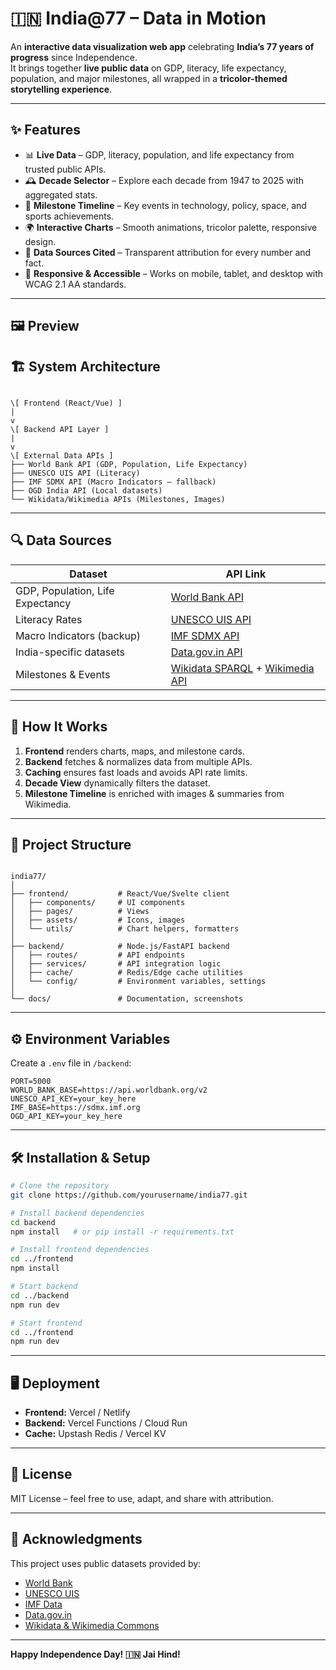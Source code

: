 
# 🇮🇳 India@77 – Data in Motion

An **interactive data visualization web app** celebrating **India’s 77 years of progress** since Independence.  
It brings together **live public data** on GDP, literacy, life expectancy, population, and major milestones, all wrapped in a **tricolor-themed storytelling experience**.

---

## ✨ Features

- 📊 **Live Data** – GDP, literacy, population, and life expectancy from trusted public APIs.
- 🕰 **Decade Selector** – Explore each decade from 1947 to 2025 with aggregated stats.
- 🎯 **Milestone Timeline** – Key events in technology, policy, space, and sports achievements.
- 🌍 **Interactive Charts** – Smooth animations, tricolor palette, responsive design.
- 📌 **Data Sources Cited** – Transparent attribution for every number and fact.
- 📱 **Responsive & Accessible** – Works on mobile, tablet, and desktop with WCAG 2.1 AA standards.

---

## 🖼 Preview


## 🏗 System Architecture

```

\[ Frontend (React/Vue) ]
|
v
\[ Backend API Layer ]
|
v
\[ External Data APIs ]
├── World Bank API (GDP, Population, Life Expectancy)
├── UNESCO UIS API (Literacy)
├── IMF SDMX API (Macro Indicators – fallback)
├── OGD India API (Local datasets)
└── Wikidata/Wikimedia APIs (Milestones, Images)

```

---

## 🔍 Data Sources

| Dataset                  | API Link |
|--------------------------|----------|
| GDP, Population, Life Expectancy | [World Bank API](https://data.worldbank.org/) |
| Literacy Rates           | [UNESCO UIS API](https://api.uis.unesco.org/) |
| Macro Indicators (backup)| [IMF SDMX API](https://data.imf.org/) |
| India-specific datasets  | [Data.gov.in API](https://data.gov.in/) |
| Milestones & Events      | [Wikidata SPARQL](https://query.wikidata.org/) + [Wikimedia API](https://www.mediawiki.org/wiki/API:Main_page) |

---

## 🚀 How It Works

1. **Frontend** renders charts, maps, and milestone cards.
2. **Backend** fetches & normalizes data from multiple APIs.
3. **Caching** ensures fast loads and avoids API rate limits.
4. **Decade View** dynamically filters the dataset.
5. **Milestone Timeline** is enriched with images & summaries from Wikimedia.

---

## 📂 Project Structure

```

india77/
│
├── frontend/           # React/Vue/Svelte client
│   ├── components/     # UI components
│   ├── pages/          # Views
│   ├── assets/         # Icons, images
│   └── utils/          # Chart helpers, formatters
│
├── backend/            # Node.js/FastAPI backend
│   ├── routes/         # API endpoints
│   ├── services/       # API integration logic
│   ├── cache/          # Redis/Edge cache utilities
│   └── config/         # Environment variables, settings
│
└── docs/               # Documentation, screenshots

````

---

## ⚙️ Environment Variables

Create a `.env` file in `/backend`:

```env
PORT=5000
WORLD_BANK_BASE=https://api.worldbank.org/v2
UNESCO_API_KEY=your_key_here
IMF_BASE=https://sdmx.imf.org
OGD_API_KEY=your_key_here
````

---

## 🛠 Installation & Setup

```bash
# Clone the repository
git clone https://github.com/yourusername/india77.git

# Install backend dependencies
cd backend
npm install   # or pip install -r requirements.txt

# Install frontend dependencies
cd ../frontend
npm install

# Start backend
cd ../backend
npm run dev

# Start frontend
cd ../frontend
npm run dev
```

---

## 🖥 Deployment

* **Frontend:** Vercel / Netlify
* **Backend:** Vercel Functions / Cloud Run
* **Cache:** Upstash Redis / Vercel KV

---

## 📜 License

MIT License – feel free to use, adapt, and share with attribution.

---

## 🙌 Acknowledgments

This project uses public datasets provided by:

* [World Bank](https://data.worldbank.org/)
* [UNESCO UIS](http://uis.unesco.org/)
* [IMF Data](https://data.imf.org/)
* [Data.gov.in](https://data.gov.in/)
* [Wikidata & Wikimedia Commons](https://www.wikidata.org/)

---

**Happy Independence Day! 🇮🇳 Jai Hind!**

